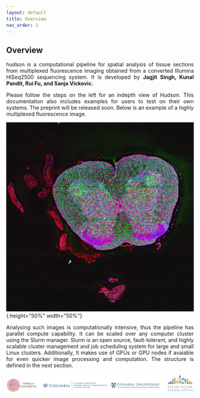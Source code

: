```yaml
---
layout: default
title: Overview
nav_order: 1
---
```



## Overview


<p align="justify ">
 hudson is a computational pipeline for spatial analysis of tissue sections from multiplexed fluorescence imaging obtained from a converted Illumina
 HiSeq2500 sequencing system. It is developed by  <b> Jagjit Singh, Kunal Pandit, Rui Fu, and Sanja Vickovic. </b>
</p>

<p align="justify ">
 Please follow the steps on the left for an indepth view of Hudson. This documentation also includes examples for users to test on their own systems. The
 preprint will be released soon. Below is an example of a highly multiplexed fluorescence image. 
</p>
 
  ![Image](spinal_tissue.png){:height="50%" width="50%"}


<p align="justify ">
 Analysing such images is computationally intensive, thus the pipeline has parallel compute capability. It can be scaled over any computer cluster using
 the Slurm manager. Slurm is an open source, fault-tolerant, and highly scalable cluster management and job scheduling system for large and small Linux
 clusters. Additionally, It makes use of GPUs or GPU nodes if avaiable for even quicker image processing and computation. The structure is defined in the
 next section.
</p>

  ![Image](banner.png)


